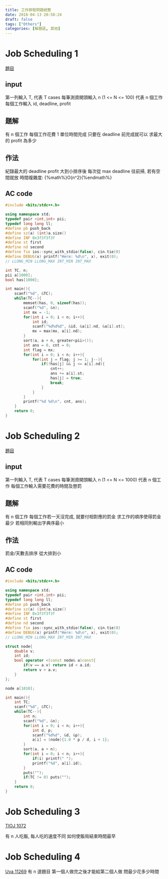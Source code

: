 ```yaml
---
title: 工作排程問題統整
date: 2018-04-13 20:58:24
draft: false
tags: ["Others"]
categories: [解題區, 其他]
---
```



# Job Scheduling 1
[題目](https://practice.geeksforgeeks.org/problems/job-sequencing-problem/0)

## input
第一列輸入 T, 代表 T cases
每筆測資開頭輸入 n (1 <= N <= 100)
代表 n 個工作
每個工作輸入 id, deadline, profit

## 題解
有 n 個工作
每個工作花費 1 單位時間完成
只要在 deadline 前完成就可以
求最大的 profit 為多少

## 作法
紀錄最大的 deadline
profit 大到小排序後
每次從 max deadline 往前掃, 若有空間就放
時間複雜度: {%math%}O(n^2){%endmath%}

## AC code
```cpp
#include <bits/stdc++.h>

using namespace std;
typedef pair <int,int> pii;
typedef long long ll;
#define pb push_back
#define sz(a) (int)a.size()
#define INF 0x3f3f3f3f
#define st first
#define nd second
#define fio ios::sync_with_stdio(false), cin.tie(0)
#define DEBUG(x) printf("Here: %d\n", x), exit(0);
// LLONG_MIN LLONG_MAX INT_MIN INT_MAX

int TC, n;
pii a[1000];
bool has[1000];

int main(){
    scanf("%d", &TC);
    while(TC--){
        memset(has, 0, sizeof(has));
        scanf("%d", &n);
        int mx = -1;
        for(int i = 0; i < n; i++){
            int id;
            scanf("%d%d%d", &id, &a[i].nd, &a[i].st);
            mx = max(mx, a[i].nd);
        }
        sort(a, a + n, greater<pii>());
        int ans = 0, cnt = 0;
        int flag = mx;
        for(int i = 0; i < n; i++){
            for(int j = flag; j >= 1; j--){
                if(!has[j] && j <= a[i].nd){
                    cnt++;
                    ans += a[i].st;
                    has[j] = true;
                    break;
                }
            }
        }
        printf("%d %d\n", cnt, ans);
    }
    return 0;
}
```

# Job Scheduling 2
[題目](https://uva.onlinejudge.org/index.php?option=com_onlinejudge&Itemid=8&page=show_problem&category=12&problem=967)

## input
第一列輸入 T, 代表 T cases
每筆測資開頭輸入 n (1 <= N <= 1000)
代表 n 個工作
每個工作輸入需要花費的時間及懲罰

## 題解
有 n 個工作
每個工作若一天沒完成, 就要付相對應的罰金
求工作的順序使得罰金最少
若相同則輸出字典序最小

## 作法
罰金/天數去排序
從大排到小

## AC code
```cpp
#include <bits/stdc++.h>

using namespace std;
typedef pair <int,int> pii;
typedef long long ll;
#define pb push_back
#define sz(a) (int)a.size()
#define INF 0x3f3f3f3f
#define st first
#define nd second
#define fio ios::sync_with_stdio(false), cin.tie(0)
#define DEBUG(x) printf("Here: %d\n", x), exit(0);
// LLONG_MIN LLONG_MAX INT_MIN INT_MAX

struct node{
    double v;
    int id;
    bool operator <(const node& a)const{
        if(v == a.v) return id < a.id;
        return v > a.v;
    }
};

node a[1010];

int main(){
    int TC;
    scanf("%d", &TC);
    while(TC--){
        int n;
        scanf("%d", &n);
        for(int i = 0; i < n; i++){
            int d, p;
            scanf("%d%d", &d, &p);
            a[i] = (node){1.0 * p / d, i + 1};
        }
        sort(a, a + n);
        for(int i = 0; i < n; i++){
            if(i) printf(" ");
            printf("%d", a[i].id);
        }
        puts("");
        if(TC != 0) puts("");
    }
    return 0;
}
```

# Job Scheduling 3
[TIOJ 1072]()

有 n 人吃飯, 每人吃的速度不同
如何使飯局結束時間最早

# Job Scheduling 4
[Uva 11269]()
有 n 道題目
第一個人做完之後才能給第二個人做
問最少花多少時間

